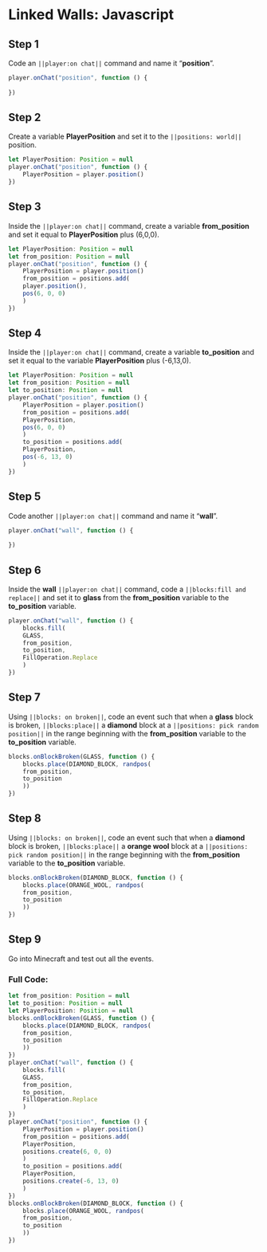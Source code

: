 # Linked Walls: Javascript

## Step 1

Code an ``||player:on chat||`` command and name it “**position**”.

```javascript
player.onChat("position", function () {
    
})
```

## Step 2
Create a variable **PlayerPosition** and set it to the ``||positions: world||`` position. 

```javascript
let PlayerPosition: Position = null 
player.onChat("position", function () { 
    PlayerPosition = player.position() 
}) 
```

## Step 3
Inside the ``||player:on chat||`` command,  create a variable **from_position** and set it equal to **PlayerPosition** plus (6,0,0).
	
```javascript
let PlayerPosition: Position = null 
let from_position: Position = null 
player.onChat("position", function () { 
    PlayerPosition = player.position() 
    from_position = positions.add( 
    player.position(), 
    pos(6, 0, 0) 
    ) 
}) 
```

## Step 4
Inside the ``||player:on chat||`` command,  create a variable **to_position** and set it equal to the variable **PlayerPosition** plus (-6,13,0). 

```javascript
let PlayerPosition: Position = null
let from_position: Position = null
let to_position: Position = null
player.onChat("position", function () {
    PlayerPosition = player.position()
    from_position = positions.add(
    PlayerPosition,
    pos(6, 0, 0)
    )
    to_position = positions.add(
    PlayerPosition,
    pos(-6, 13, 0)
    )
})
```

## Step 5
Code another ``||player:on chat||`` command and name it “**wall**”.

```javascript
player.onChat("wall", function () { 
 
}) 
```

## Step 6
Inside the **wall** ``||player:on chat||`` command, code a ``||blocks:fill and replace||`` and set it to **glass** from the **from_position** variable to the **to_position** variable. 

```javascript
player.onChat("wall", function () {
    blocks.fill(
    GLASS,
    from_position,
    to_position,
    FillOperation.Replace
    )
})
```

## Step 7
Using ``||blocks: on broken||``, code an event such that when a **glass** block is broken, ``||blocks:place||`` a **diamond** block at a ``||positions: pick random position||`` in the range beginning with the **from_position** variable to the **to_position** variable. 

```javascript
blocks.onBlockBroken(GLASS, function () {
    blocks.place(DIAMOND_BLOCK, randpos(
    from_position,
    to_position
    ))
})
```

## Step 8
Using ``||blocks: on broken||``, code an event such that when a **diamond** block is broken, ``||blocks:place||`` a **orange wool** block at a ``||positions: pick random position||`` in the range beginning with the **from_position** variable to the **to_position** variable. 

```javascript
blocks.onBlockBroken(DIAMOND_BLOCK, function () {
    blocks.place(ORANGE_WOOL, randpos(
    from_position,
    to_position
    ))
})
```

## Step 9
Go into Minecraft and test out all the events.

### Full Code: 

```javascript
let from_position: Position = null
let to_position: Position = null
let PlayerPosition: Position = null
blocks.onBlockBroken(GLASS, function () {
    blocks.place(DIAMOND_BLOCK, randpos(
    from_position,
    to_position
    ))
})
player.onChat("wall", function () {
    blocks.fill(
    GLASS,
    from_position,
    to_position,
    FillOperation.Replace
    )
})
player.onChat("position", function () {
    PlayerPosition = player.position()
    from_position = positions.add(
    PlayerPosition,
    positions.create(6, 0, 0)
    )
    to_position = positions.add(
    PlayerPosition,
    positions.create(-6, 13, 0)
    )
})
blocks.onBlockBroken(DIAMOND_BLOCK, function () {
    blocks.place(ORANGE_WOOL, randpos(
    from_position,
    to_position
    ))
})
```

